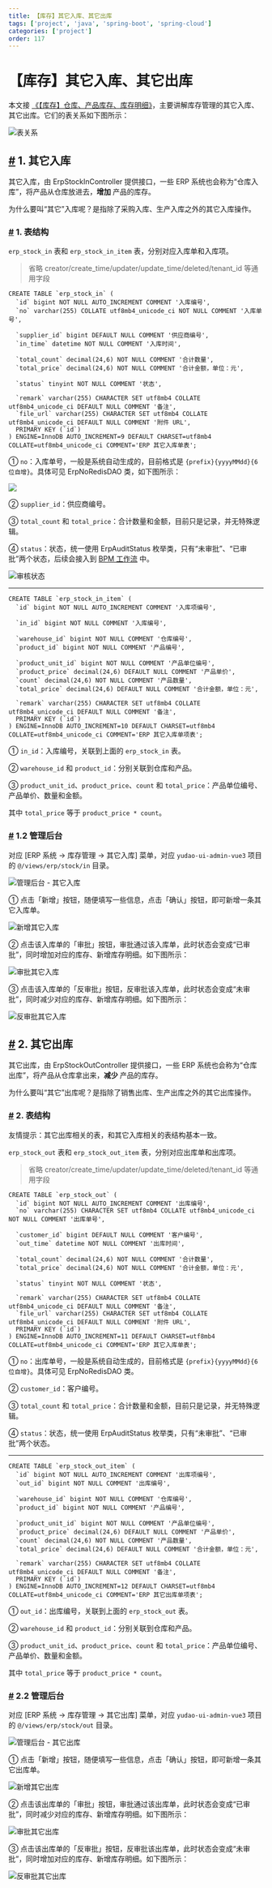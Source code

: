 ```yaml
---
title: 【库存】其它入库、其它出库
tags: ['project', 'java', 'spring-boot', 'spring-cloud']
categories: ['project']
order: 117
---
```

# 【库存】其它入库、其它出库

本文接 [《【库存】仓库、产品库存、库存明细》](/erp/stock/)，主要讲解库存管理的其它入库、其它出库。它们的表关系如下图所示：

 ![表关系](https://cloud.iocoder.cn/img/ERP%E6%89%8B%E5%86%8C/%E5%BA%93%E5%AD%98%E6%A8%A1%E5%9D%9702/%E8%A1%A8%E5%85%B3%E7%B3%BB.png)

 ## [#](#_1-其它入库) 1. 其它入库

 其它入库，由 ErpStockInController 提供接口，一些 ERP 系统也会称为“仓库入库”，将产品从仓库放进去，**增加** 产品的库存。

 为什么要叫“其它”入库呢？是指除了采购入库、生产入库之外的其它入库操作。

 ### [#](#_1-表结构) 1. 表结构

 `erp_stock_in` 表和 `erp_stock_in_item` 表，分别对应入库单和入库项。

 
> 省略 creator/create\_time/updater/update\_time/deleted/tenant\_id 等通用字段

 
```
CREATE TABLE `erp_stock_in` (
  `id` bigint NOT NULL AUTO_INCREMENT COMMENT '入库编号',
  `no` varchar(255) COLLATE utf8mb4_unicode_ci NOT NULL COMMENT '入库单号',
  
  `supplier_id` bigint DEFAULT NULL COMMENT '供应商编号',
  `in_time` datetime NOT NULL COMMENT '入库时间',
  
  `total_count` decimal(24,6) NOT NULL COMMENT '合计数量',
  `total_price` decimal(24,6) NOT NULL COMMENT '合计金额，单位：元',
  
  `status` tinyint NOT NULL COMMENT '状态',
  
  `remark` varchar(255) CHARACTER SET utf8mb4 COLLATE utf8mb4_unicode_ci DEFAULT NULL COMMENT '备注',
  `file_url` varchar(255) CHARACTER SET utf8mb4 COLLATE utf8mb4_unicode_ci DEFAULT NULL COMMENT '附件 URL',
  PRIMARY KEY (`id`)
) ENGINE=InnoDB AUTO_INCREMENT=9 DEFAULT CHARSET=utf8mb4 COLLATE=utf8mb4_unicode_ci COMMENT='ERP 其它入库单表';

```
① `no`：入库单号，一般是系统自动生成的，目前格式是 `{prefix}{yyyyMMdd}{6 位自增}`。具体可见 ErpNoRedisDAO 类，如下图所示：

 ![](https://cloud.iocoder.cn/img/ERP%E6%89%8B%E5%86%8C/%E5%BA%93%E5%AD%98%E6%A8%A1%E5%9D%9702/%E5%8D%95%E5%8F%B7%E7%94%9F%E6%88%90.png)

 ② `supplier_id`：供应商编号。

 ③ `total_count` 和 `total_price`：合计数量和金额，目前只是记录，并无特殊逻辑。

 ④ `status`：状态，统一使用 ErpAuditStatus 枚举类，只有“未审批”、“已审批”两个状态，后续会接入到 [BPM 工作流](/bpm/) 中。

 ![审核状态](https://cloud.iocoder.cn/img/ERP%E6%89%8B%E5%86%8C/%E5%BA%93%E5%AD%98%E6%A8%A1%E5%9D%9702/%E5%AE%A1%E6%A0%B8%E7%8A%B6%E6%80%81.png)

 

---

 
```
CREATE TABLE `erp_stock_in_item` (
  `id` bigint NOT NULL AUTO_INCREMENT COMMENT '入库项编号',
  
  `in_id` bigint NOT NULL COMMENT '入库编号',
  
  `warehouse_id` bigint NOT NULL COMMENT '仓库编号',
  `product_id` bigint NOT NULL COMMENT '产品编号',
  
  `product_unit_id` bigint NOT NULL COMMENT '产品单位编号',
  `product_price` decimal(24,6) DEFAULT NULL COMMENT '产品单价',
  `count` decimal(24,6) NOT NULL COMMENT '产品数量',
  `total_price` decimal(24,6) DEFAULT NULL COMMENT '合计金额，单位：元',
  
  `remark` varchar(255) CHARACTER SET utf8mb4 COLLATE utf8mb4_unicode_ci DEFAULT NULL COMMENT '备注',
  PRIMARY KEY (`id`)
) ENGINE=InnoDB AUTO_INCREMENT=10 DEFAULT CHARSET=utf8mb4 COLLATE=utf8mb4_unicode_ci COMMENT='ERP 其它入库单项表';

```
① `in_id`：入库编号，关联到上面的 `erp_stock_in` 表。

 ② `warehouse_id` 和 `product_id`：分别关联到仓库和产品。

 ③ `product_unit_id`、`product_price`、`count` 和 `total_price`：产品单位编号、产品单价、数量和金额。

 其中 `total_price` 等于 `product_price * count`。

 ### [#](#_1-2-管理后台) 1.2 管理后台

 对应 [ERP 系统 -> 库存管理 -> 其它入库] 菜单，对应 `yudao-ui-admin-vue3` 项目的 `@/views/erp/stock/in` 目录。

 ![管理后台 - 其它入库](https://cloud.iocoder.cn/img/ERP%E6%89%8B%E5%86%8C/%E5%BA%93%E5%AD%98%E6%A8%A1%E5%9D%9702/%E5%85%B6%E5%AE%83%E5%85%A5%E5%BA%93.png)

 ① 点击「新增」按钮，随便填写一些信息，点击「确认」按钮，即可新增一条其它入库单。

 ![新增其它入库](https://cloud.iocoder.cn/img/ERP%E6%89%8B%E5%86%8C/%E5%BA%93%E5%AD%98%E6%A8%A1%E5%9D%9702/%E5%85%B6%E5%AE%83%E5%85%A5%E5%BA%93-%E6%96%B0%E5%A2%9E.png)

 ② 点击该入库单的「审批」按钮，审批通过该入库单，此时状态会变成“已审批”，同时增加对应的库存、新增库存明细。如下图所示：

 ![审批其它入库](https://cloud.iocoder.cn/img/ERP%E6%89%8B%E5%86%8C/%E5%BA%93%E5%AD%98%E6%A8%A1%E5%9D%9702/%E5%85%B6%E5%AE%83%E5%85%A5%E5%BA%93-%E5%AE%A1%E6%89%B9.png)

 ③ 点击该入库单的「反审批」按钮，反审批该入库单，此时状态会变成“未审批”，同时减少对应的库存、新增库存明细。如下图所示：

 ![反审批其它入库](https://cloud.iocoder.cn/img/ERP%E6%89%8B%E5%86%8C/%E5%BA%93%E5%AD%98%E6%A8%A1%E5%9D%9702/%E5%85%B6%E5%AE%83%E5%85%A5%E5%BA%93-%E5%8F%8D%E5%AE%A1%E6%89%B9.png)

 ## [#](#_2-其它出库) 2. 其它出库

 其它出库，由 ErpStockOutController 提供接口，一些 ERP 系统也会称为“仓库出库”，将产品从仓库拿出来，**减少** 产品的库存。

 为什么要叫“其它”出库呢？是指除了销售出库、生产出库之外的其它出库操作。

 ### [#](#_2-表结构) 2. 表结构

 友情提示：其它出库相关的表，和其它入库相关的表结构基本一致。

 `erp_stock_out` 表和 `erp_stock_out_item` 表，分别对应出库单和出库项。

 
> 省略 creator/create\_time/updater/update\_time/deleted/tenant\_id 等通用字段

 
```
CREATE TABLE `erp_stock_out` (
  `id` bigint NOT NULL AUTO_INCREMENT COMMENT '出库编号',
  `no` varchar(255) CHARACTER SET utf8mb4 COLLATE utf8mb4_unicode_ci NOT NULL COMMENT '出库单号',
  
  `customer_id` bigint DEFAULT NULL COMMENT '客户编号',
  `out_time` datetime NOT NULL COMMENT '出库时间',
  
  `total_count` decimal(24,6) NOT NULL COMMENT '合计数量',
  `total_price` decimal(24,6) NOT NULL COMMENT '合计金额，单位：元',
  
  `status` tinyint NOT NULL COMMENT '状态',
  
  `remark` varchar(255) CHARACTER SET utf8mb4 COLLATE utf8mb4_unicode_ci DEFAULT NULL COMMENT '备注',
  `file_url` varchar(255) CHARACTER SET utf8mb4 COLLATE utf8mb4_unicode_ci DEFAULT NULL COMMENT '附件 URL',
  PRIMARY KEY (`id`)
) ENGINE=InnoDB AUTO_INCREMENT=11 DEFAULT CHARSET=utf8mb4 COLLATE=utf8mb4_unicode_ci COMMENT='ERP 其它入库单表';

```
① `no`：出库单号，一般是系统自动生成的，目前格式是 `{prefix}{yyyyMMdd}{6 位自增}`。具体可见 ErpNoRedisDAO 类。

 ② `customer_id`：客户编号。

 ③ `total_count` 和 `total_price`：合计数量和金额，目前只是记录，并无特殊逻辑。

 ④ `status`：状态，统一使用 ErpAuditStatus 枚举类，只有“未审批”、“已审批”两个状态。

 

---

 
```
CREATE TABLE `erp_stock_out_item` (
  `id` bigint NOT NULL AUTO_INCREMENT COMMENT '出库项编号',
  `out_id` bigint NOT NULL COMMENT '出库编号',
  
  `warehouse_id` bigint NOT NULL COMMENT '仓库编号',
  `product_id` bigint NOT NULL COMMENT '产品编号',
  
  `product_unit_id` bigint NOT NULL COMMENT '产品单位编号',
  `product_price` decimal(24,6) DEFAULT NULL COMMENT '产品单价',
  `count` decimal(24,6) NOT NULL COMMENT '产品数量',
  `total_price` decimal(24,6) DEFAULT NULL COMMENT '合计金额，单位：元',
  
  `remark` varchar(255) CHARACTER SET utf8mb4 COLLATE utf8mb4_unicode_ci DEFAULT NULL COMMENT '备注',
  PRIMARY KEY (`id`)
) ENGINE=InnoDB AUTO_INCREMENT=12 DEFAULT CHARSET=utf8mb4 COLLATE=utf8mb4_unicode_ci COMMENT='ERP 其它出库单项表';

```
① `out_id`：出库编号，关联到上面的 `erp_stock_out` 表。

 ② `warehouse_id` 和 `product_id`：分别关联到仓库和产品。

 ③ `product_unit_id`、`product_price`、`count` 和 `total_price`：产品单位编号、产品单价、数量和金额。

 其中 `total_price` 等于 `product_price * count`。

 ### [#](#_2-2-管理后台) 2.2 管理后台

 对应 [ERP 系统 -> 库存管理 -> 其它出库] 菜单，对应 `yudao-ui-admin-vue3` 项目的 `@/views/erp/stock/out` 目录。

 ![管理后台 - 其它出库](https://cloud.iocoder.cn/img/ERP%E6%89%8B%E5%86%8C/%E5%BA%93%E5%AD%98%E6%A8%A1%E5%9D%9702/%E5%85%B6%E5%AE%83%E5%87%BA%E5%BA%93.png)

 ① 点击「新增」按钮，随便填写一些信息，点击「确认」按钮，即可新增一条其它出库单。

 ![新增其它出库](https://cloud.iocoder.cn/img/ERP%E6%89%8B%E5%86%8C/%E5%BA%93%E5%AD%98%E6%A8%A1%E5%9D%9702/%E5%85%B6%E5%AE%83%E5%87%BA%E5%BA%93-%E6%96%B0%E5%A2%9E.png)

 ② 点击该出库单的「审批」按钮，审批通过该出库单，此时状态会变成“已审批”，同时减少对应的库存、新增库存明细。如下图所示：

 ![审批其它出库](https://cloud.iocoder.cn/img/ERP%E6%89%8B%E5%86%8C/%E5%BA%93%E5%AD%98%E6%A8%A1%E5%9D%9702/%E5%85%B6%E5%AE%83%E5%87%BA%E5%BA%93-%E5%AE%A1%E6%89%B9.png)

 ③ 点击该出库单的「反审批」按钮，反审批该出库单，此时状态会变成“未审批”，同时增加对应的库存、新增库存明细。如下图所示：

 ![反审批其它出库](https://cloud.iocoder.cn/img/ERP%E6%89%8B%E5%86%8C/%E5%BA%93%E5%AD%98%E6%A8%A1%E5%9D%9702/%E5%85%B6%E5%AE%83%E5%87%BA%E5%BA%93-%E5%8F%8D%E5%AE%A1%E6%89%B9.png)

